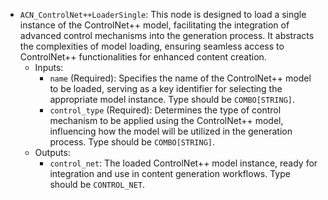 - `ACN_ControlNet++LoaderSingle`: This node is designed to load a single instance of the ControlNet++ model, facilitating the integration of advanced control mechanisms into the generation process. It abstracts the complexities of model loading, ensuring seamless access to ControlNet++ functionalities for enhanced content creation.
    - Inputs:
        - `name` (Required): Specifies the name of the ControlNet++ model to be loaded, serving as a key identifier for selecting the appropriate model instance. Type should be `COMBO[STRING]`.
        - `control_type` (Required): Determines the type of control mechanism to be applied using the ControlNet++ model, influencing how the model will be utilized in the generation process. Type should be `COMBO[STRING]`.
    - Outputs:
        - `control_net`: The loaded ControlNet++ model instance, ready for integration and use in content generation workflows. Type should be `CONTROL_NET`.
